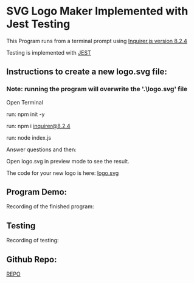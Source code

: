 # SVG Logo Maker Implemented with Jest Testing

This Program runs from a terminal prompt using [Inquirer.js version 8.2.4](https://www.npmjs.com/package/inquirer/v/8.2.4)


Testing is implemented with [JEST](https://jestjs.io/docs/getting-started)

## Instructions to create a new logo.svg file: 

### Note: running the program will overwrite the '.\logo.svg' file

Open Terminal

run: npm init -y

run: npm i inquirer@8.2.4

run: node index.js

Answer questions and then: 

Open logo.svg in preview mode to see the result.

The code for your new logo is here:  [logo.svg](logo.svg)

## Program Demo:

Recording of the finished program:

## Testing

Recording of testing:

## Github Repo: 

[REPO](https://github.com/MrBryanS/C10-SVG-Logo-Maker-with-Testing)





